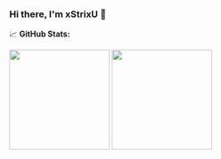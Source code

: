 ### Hi there, I'm xStrixU 👋

📈 **GitHub Stats:**

<p>
  <img height="180em" src="https://github-readme-stats.vercel.app/api?username=xStrixU&show_icons=true&hide_border=true&&count_private=true&include_all_commits=true" />
  <img height="180em" src="https://github-readme-stats.vercel.app/api/top-langs/?username=xStrixU&exclude_repo=KNN-Image-Classification&show_icons=true&hide_border=true&layout=compact&langs_count=8"/>
</p>




